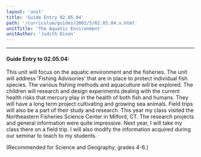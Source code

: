 ```yaml
---
layout: 'unit'
title: 'Guide Entry 02.05.04'
path: '/curriculum/guides/2002/5/02.05.04.x.html'
unitTitle: 'The Aquatic Environment'
unitAuthor: 'Judith Dixon'
---
```


<body>
<hr/>
 <h4>
  Guide Entry to 02.05.04:
 </h4>
 <p>
  This unit will focus on the aquatic environment and the fisheries. The unit will address 'Fishing Advisories' that are in place to protect individual fish species. The various fishing methods and aquaculture will be explored. The children will research and design experiments dealing with the current health risks that mercury play in the health of both fish and humans. They will have a long term project cultivating and growing sea animals. Field trips will also be a part of their study and research. This year my class visited the Northeastern Fisheries Science Center in Milford, CT. The research projects and general information were quite impressive. Next year, I will take my class there on a field trip. I will also modify the information acquired during our seminar to teach to my students.
 </p>
<p>
  (Recommended for Science and Geography, grades 4-6.)
 </p>

</body>
